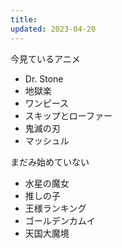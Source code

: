 ```yaml
---
title: 
updated: 2023-04-20
---
```



今見ているアニメ

- Dr. Stone
- 地獄楽
- ワンピース
- スキップとローファー
- 鬼滅の刃
- マッシュル

まだみ始めていない

- 水星の魔女
- 推しの子
- 王様ランキング
- ゴールデンカムイ
- 天国大魔境
